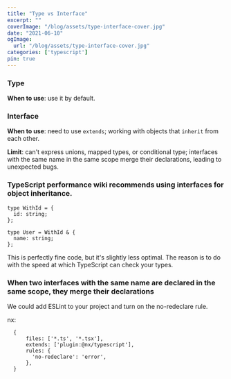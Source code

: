 ```yaml
---
title: "Type vs Interface"
excerpt: ""
coverImage: "/blog/assets/type-interface-cover.jpg"
date: "2021-06-10"
ogImage:
  url: "/blog/assets/type-interface-cover.jpg"
categories: ['typescript']
pin: true
---
```


### Type

**When to use**: use it by default.

### Interface

**When to use**: need to use `extends`; working with objects that `inherit` from each other.

**Limit**: can't express unions, mapped types, or conditional type; interfaces with the same name in the same scope merge their declarations, leading to unexpected bugs.

### TypeScript performance wiki recommends using interfaces for object inheritance.

```
type WithId = {
  id: string;
};

type User = WithId & {
  name: string;
};
```

This is perfectly fine code, but it's slightly less optimal. The reason is to do with the speed at which TypeScript can check your types.

### When two interfaces with the same name are declared in the same scope, they merge their declarations

We could add ESLint to your project and turn on the no-redeclare rule.

nx:

```
  {
      files: ['*.ts', '*.tsx'],
      extends: ['plugin:@nx/typescript'],
      rules: {
        'no-redeclare': 'error',
      },
  }
```
